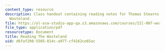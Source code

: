 ```yaml
---
content_type: resource
description: Class handout containing reading notes for Thomas Stearns Eliot's The
  Wasteland.
file: https://ol-ocw-studio-app-qa.s3.amazonaws.com/courses/21l-007-world-literatures-travel-writing-fall-2008/d6faf2085505814ca977cf4162ce65ac_thewasteland_2.pdf
file_type: application/pdf
resourcetype: Document
title: Reading The Wasteland
uid: d6faf208-5505-814c-a977-cf4162ce65ac
---
```

